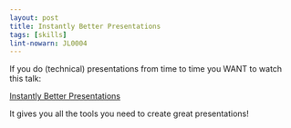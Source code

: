 ```yaml
---
layout: post
title: Instantly Better Presentations
tags: [skills]
lint-nowarn: JL0004
---
```


If you do (technical) presentations from time to time you WANT to watch this talk:

[Instantly Better Presentations](https://www.youtube.com/watch?v=W_i_DrWic88)

It gives you all the tools you need to create great presentations!

